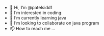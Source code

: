 - 👋 Hi, I’m @patelsidd1
- 👀 I’m interested in coding
- 🌱 I’m currently learning java
- 💞️ I’m looking to collaborate on java program
- 📫 How to reach me ...

<!---
patelsidd1/patelsidd1 is a ✨ special ✨ repository because its `README.md` (this file) appears on your GitHub profile.
You can click the Preview link to take a look at your changes.
--->
